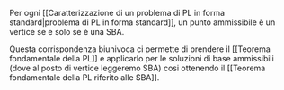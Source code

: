 Per ogni [[Caratterizzazione di un problema di PL in forma standard|problema di PL in forma standard]], un punto ammissibile è un vertice se e solo se è una SBA.

Questa corrispondenza biunivoca ci permette di prendere il [[Teorema fondamentale della PL]] e applicarlo per le soluzioni di base ammissibili (dove al posto di vertice leggeremo SBA) cosi ottenendo il [[Teorema fondamentale della PL riferito alle SBA]].